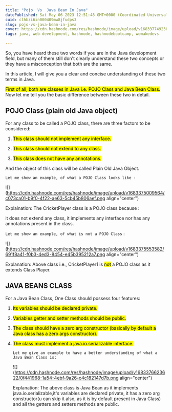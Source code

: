 ```yaml
---
title: "Pojo  Vs  Java Bean In Java"
datePublished: Sat May 06 2023 12:51:48 GMT+0000 (Coordinated Universal Time)
cuid: clhbzi6in000409mw8jfudps3
slug: pojo-vs-java-bean-in-java
cover: https://cdn.hashnode.com/res/hashnode/image/upload/v1683377492380/e4ad4981-ffcc-4673-bd53-7c6168a70e85.png
tags: java, web-development, hashnode, hashnodebootcamp, wemakedevs

---
```


So, you have heard these two words if you are in the Java development field, but many of them still don't clearly understand these two concepts or they have a misconception that both are the same.

In this article, I will give you a clear and concise understanding of these two terms in Java.

<mark>First of all, both are classes in Java i.e. POJO Class and Java Bean Class. </mark> Now let me tell you the basic difference between these two in detail.

## POJO Class (plain old Java object)

For any class to be called a POJO class, there are three factors to be considered:

1. <mark>This class should not implement any interface.</mark>
    
2. <mark>This class should not extend to any class.</mark>
    
3. <mark>This class does not have any annotations.</mark>
    

And the object of this class will be called Plain Old Java Object.

`Let me show an example, of what a POJO Class looks like :`

![](https://cdn.hashnode.com/res/hashnode/image/upload/v1683375009564/c073ca01-b9f0-4f22-ae63-5cb45b806aef.png align="center")

Explaination: The CricketPlayer class is a POJO class because :

it does not extend any class, it implements any interface nor has any annotations present in the class.

`Let me show an example, of what is not a POJO Class` :

![](https://cdn.hashnode.com/res/hashnode/image/upload/v1683375553582/691f8a41-f0b3-4ed3-8454-e45b395212a7.png align="center")

Explanation: Above class i.e., CricketPlayer1 is <mark>not</mark> a POJO class as it extends Class Player.

## JAVA BEANS CLASS

For a Java Bean Class, One Class should possess four features:

1. <mark>Its variables should be declared private.</mark>
    
2. <mark>Variables getter and setter methods should be public.</mark>
    
3. <mark>The class should have a zero arg constructor (basically by default a Java class has a zero args constructor).</mark>
    
4. <mark>The class must implement a java.io.serializable interface.</mark>
    
    `Let me give an example to have a better understanding of what a Java Bean Class is:`
    
    ![](https://cdn.hashnode.com/res/hashnode/image/upload/v1683376623622/0f441968-1a54-4ebf-9a26-c4c182147d7b.png align="center")
    
    Explanation: The above class is Java Bean as it implements java.io.serializable,it's variables are declared private, it has a zero arg constructor(u can skip it also, as it is by default present in Java Class) and all the getters and setters methods are public.